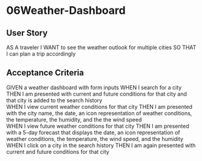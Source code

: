 # 06Weather-Dashboard

## User Story

AS A traveler
I WANT to see the weather outlook for multiple cities
SO THAT I can plan a trip accordingly

## Acceptance Criteria

GIVEN a weather dashboard with form inputs
WHEN I search for a city
THEN I am presented with current and future conditions for that city and that city is added to the search history
<br>WHEN I view current weather conditions for that city
THEN I am presented with the city name, the date, an icon representation of weather conditions, the temperature, the humidity, and the the wind speed
<br>WHEN I view future weather conditions for that city
THEN I am presented with a 5-day forecast that displays the date, an icon representation of weather conditions, the temperature, the wind speed, and the humidity
<br>WHEN I click on a city in the search history
THEN I am again presented with current and future conditions for that city